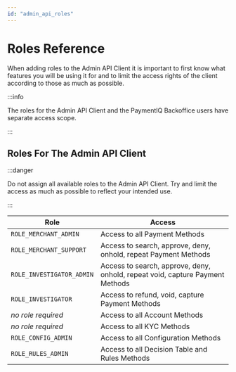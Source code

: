 ```yaml
---
id: "admin_api_roles"
---
```


# Roles Reference

When adding roles to the Admin API Client it is important to first know what features you will be using it for and to limit the access rights of the client according to those as much as possible.

:::info

The roles for the Admin API Client and the PaymentIQ Backoffice users have separate access scope.

:::

## Roles For The Admin API Client

:::danger

Do not assign all available roles to the Admin API Client. Try and limit the access as much as possible to reflect your intended use.

:::

| Role                      | Access                                                                        |
|---------------------------|-------------------------------------------------------------------------------|
| `ROLE_MERCHANT_ADMIN`     | Access to all Payment Methods                                                 |
| `ROLE_MERCHANT_SUPPORT`   | Access to search, approve, deny, onhold, repeat Payment Methods               |
| `ROLE_INVESTIGATOR_ADMIN` | Access to search, approve, deny, onhold, repeat void, capture Payment Methods |
| `ROLE_INVESTIGATOR`       | Access to refund, void, capture Payment Methods                               |
| *no role required*        | Access to all Account Methods                                                 |
| *no role required*        | Access to all KYC Methods                                                     |
| `ROLE_CONFIG_ADMIN`       | Access to all Configuration Methods                                           |
| `ROLE_RULES_ADMIN`        | Access to all Decision Table and Rules Methods                                |
